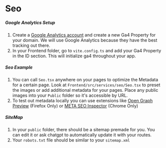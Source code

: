 # Seo

##### Google Analytics Setup

1. Create a [Google Analytics account](https://analytics.google.com/analytics/web/?authuser=0#/provision/SignUp) and create a new Ga4 Property for your domain. We will use Google Analytics because they have the best tracking out there.
2. In your Frontend folder, go to `vite.config.ts` and add your Ga4 Property in the ID section. This will initialize ga4 throughout your app.

##### Seo Example

1. You can call `Seo.tsx` anywhere on your pages to optimize the Metadata for a certain page. Look at `Frontend/src/services/seo/Seo.tsx` to preset the images or add additional metadata for your pages. Place any public images into your `Public` folder so it's accessible by URL.
2. To test out metadata locally you can use extensions like [Open Graph Preview](https://addons.mozilla.org/en-US/firefox/addon/open-graph-preview-and-debug/) (Firefox Only) or [META SEO Inspector](https://chromewebstore.google.com/detail/ibkclpciafdglkjkcibmohobjkcfkaef?hl=en) (Chrome Only)

##### SiteMap

1. In your `public` folder, there should be a sitemap premade for you. You can edit it or ask chatgpt to automatically update it with your routes.
2. Your `robots.txt` file should be similar to your `sitemap.xml`
